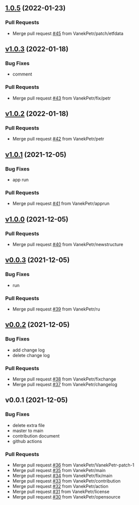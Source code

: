 
<a name="1.0.5"></a>
## [1.0.5](https://github.com/VanekPetr/investment-funnel/compare/v1.0.3...1.0.5) (2022-01-23)

### Pull Requests

* Merge pull request [#45](https://github.com/VanekPetr/investment-funnel/issues/45) from VanekPetr/patch/etfdata


<a name="v1.0.3"></a>
## [v1.0.3](https://github.com/VanekPetr/investment-funnel/compare/v1.0.2...v1.0.3) (2022-01-18)

### Bug Fixes

* comment

### Pull Requests

* Merge pull request [#43](https://github.com/VanekPetr/investment-funnel/issues/43) from VanekPetr/fix/petr


<a name="v1.0.2"></a>
## [v1.0.2](https://github.com/VanekPetr/investment-funnel/compare/v1.0.1...v1.0.2) (2022-01-18)

### Pull Requests

* Merge pull request [#42](https://github.com/VanekPetr/investment-funnel/issues/42) from VanekPetr/petr


<a name="v1.0.1"></a>
## [v1.0.1](https://github.com/VanekPetr/investment-funnel/compare/v1.0.0...v1.0.1) (2021-12-05)

### Bug Fixes

* app run

### Pull Requests

* Merge pull request [#41](https://github.com/VanekPetr/investment-funnel/issues/41) from VanekPetr/apprun


<a name="v1.0.0"></a>
## [v1.0.0](https://github.com/VanekPetr/investment-funnel/compare/v0.0.3...v1.0.0) (2021-12-05)

### Pull Requests

* Merge pull request [#40](https://github.com/VanekPetr/investment-funnel/issues/40) from VanekPetr/newstructure


<a name="v0.0.3"></a>
## [v0.0.3](https://github.com/VanekPetr/investment-funnel/compare/v0.0.2...v0.0.3) (2021-12-05)

### Bug Fixes

* run

### Pull Requests

* Merge pull request [#39](https://github.com/VanekPetr/investment-funnel/issues/39) from VanekPetr/ru


<a name="v0.0.2"></a>
## [v0.0.2](https://github.com/VanekPetr/investment-funnel/compare/v0.0.1...v0.0.2) (2021-12-05)

### Bug Fixes

* add change log
* delete change log

### Pull Requests

* Merge pull request [#38](https://github.com/VanekPetr/investment-funnel/issues/38) from VanekPetr/fixchange
* Merge pull request [#37](https://github.com/VanekPetr/investment-funnel/issues/37) from VanekPetr/changelog


<a name="v0.0.1"></a>
## v0.0.1 (2021-12-05)

### Bug Fixes

* delete extra file
* master to main
* contribution document
* github actions

### Pull Requests

* Merge pull request [#36](https://github.com/VanekPetr/investment-funnel/issues/36) from VanekPetr/VanekPetr-patch-1
* Merge pull request [#35](https://github.com/VanekPetr/investment-funnel/issues/35) from VanekPetr/main
* Merge pull request [#34](https://github.com/VanekPetr/investment-funnel/issues/34) from VanekPetr/fix/main
* Merge pull request [#33](https://github.com/VanekPetr/investment-funnel/issues/33) from VanekPetr/contribution
* Merge pull request [#32](https://github.com/VanekPetr/investment-funnel/issues/32) from VanekPetr/action
* Merge pull request [#31](https://github.com/VanekPetr/investment-funnel/issues/31) from VanekPetr/license
* Merge pull request [#30](https://github.com/VanekPetr/investment-funnel/issues/30) from VanekPetr/opensource

